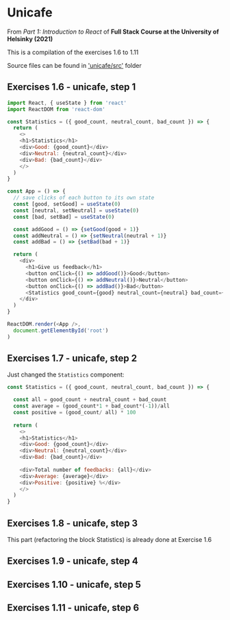 # Unicafe
From *Part 1: Introduction to React* of **Full Stack Course at the University of Helsinky (2021)**

This is a compilation of the exercises 1.6 to 1.11

Source files can be found in ['unicafe/src'](https://github.com/greenvan/fullstackopen2021/tree/main/part1/courseinfo/src) folder

## Exercises 1.6 - unicafe, step 1

```js
import React, { useState } from 'react'
import ReactDOM from 'react-dom'

const Statistics = ({ good_count, neutral_count, bad_count }) => {
  return (
    <>
    <h1>Statistics</h1>
    <div>Good: {good_count}</div>
    <div>Neutral: {neutral_count}</div>
    <div>Bad: {bad_count}</div>
    </>
  )
}

const App = () => {
  // save clicks of each button to its own state
  const [good, setGood] = useState(0)
  const [neutral, setNeutral] = useState(0)
  const [bad, setBad] = useState(0)

  const addGood = () => {setGood(good + 1)}
  const addNeutral = () => {setNeutral(neutral + 1)}
  const addBad = () => {setBad(bad + 1)}

  return (
    <div>
      <h1>Give us feedback</h1>
      <button onClick={() => addGood()}>Good</button>
      <button onClick={() => addNeutral()}>Neutral</button>
      <button onClick={() => addBad()}>Bad</button>      
      <Statistics good_count={good} neutral_count={neutral} bad_count={bad}  />
    </div>
  )
}

ReactDOM.render(<App />,
  document.getElementById('root')
)
```

## Exercises 1.7 - unicafe, step 2

Just changed the `Statistics` component:

```js
const Statistics = ({ good_count, neutral_count, bad_count }) => {

  const all = good_count + neutral_count + bad_count
  const average = (good_count*1 + bad_count*(-1))/all
  const positive = (good_count/ all) * 100
  
  return (
    <>
    <h1>Statistics</h1>
    <div>Good: {good_count}</div>
    <div>Neutral: {neutral_count}</div>
    <div>Bad: {bad_count}</div>
    
    <div>Total number of feedbacks: {all}</div>    
    <div>Average: {average}</div>    
    <div>Positive: {positive} %</div>
    </>
  )
}
```

## Exercises 1.8 - unicafe, step 3
This part (refactoring the block Statistics) is already done at Exercise 1.6

## Exercises 1.9 - unicafe, step 4

## Exercises 1.10 - unicafe, step 5

## Exercises 1.11 - unicafe, step 6